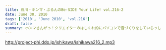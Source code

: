 ```yaml
---
title: 石川・ホンマ・ぶるんのBe-SIDE Your Life! vol.216-2
date: June 30, 2010
tags: ['2010', 'June 2010', 'vol.216']
draft: false
summary: ホンマさんがっ！クリエイターのはしくれ的にパソコンで音づくりをしていらっしゃる～～～！！そんなクリエイティブなスタジオからお届けしていますが。NAMAE
---
```


http://project-phi.ddo.jp/ishikawa/ishikawa216_2.mp3